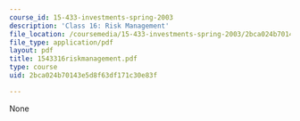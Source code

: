```yaml
---
course_id: 15-433-investments-spring-2003
description: 'Class 16: Risk Management'
file_location: /coursemedia/15-433-investments-spring-2003/2bca024b70143e5d8f63df171c30e83f_1543316riskmanagement.pdf
file_type: application/pdf
layout: pdf
title: 1543316riskmanagement.pdf
type: course
uid: 2bca024b70143e5d8f63df171c30e83f

---
```

None